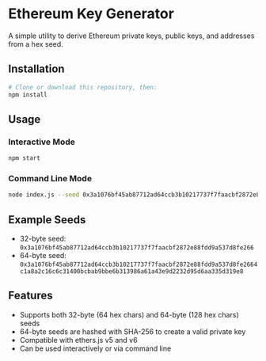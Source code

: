 # Ethereum Key Generator

A simple utility to derive Ethereum private keys, public keys, and addresses from a hex seed.

## Installation

```bash
# Clone or download this repository, then:
npm install
```

## Usage

### Interactive Mode
```bash
npm start
```

### Command Line Mode
```bash
node index.js --seed 0x3a1076bf45ab87712ad64ccb3b10217737f7faacbf2872e88fdd9a537d8fe266
```

## Example Seeds
- 32-byte seed: `0x3a1076bf45ab87712ad64ccb3b10217737f7faacbf2872e88fdd9a537d8fe266`
- 64-byte seed: `0x3a1076bf45ab87712ad64ccb3b10217737f7faacbf2872e88fdd9a537d8fe2664c1a8a2c16c6c31400bcbab9bbe6b313986a61a43e9d2232d95d6aa335d319e8`

## Features
- Supports both 32-byte (64 hex chars) and 64-byte (128 hex chars) seeds
- 64-byte seeds are hashed with SHA-256 to create a valid private key
- Compatible with ethers.js v5 and v6
- Can be used interactively or via command line
